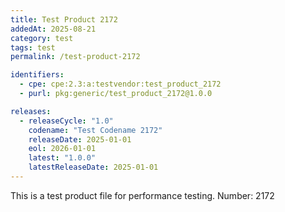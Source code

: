 ```yaml
---
title: Test Product 2172
addedAt: 2025-08-21
category: test
tags: test
permalink: /test-product-2172

identifiers:
  - cpe: cpe:2.3:a:testvendor:test_product_2172
  - purl: pkg:generic/test_product_2172@1.0.0

releases:
  - releaseCycle: "1.0"
    codename: "Test Codename 2172"
    releaseDate: 2025-01-01
    eol: 2026-01-01
    latest: "1.0.0"
    latestReleaseDate: 2025-01-01
---
```


This is a test product file for performance testing. Number: 2172
